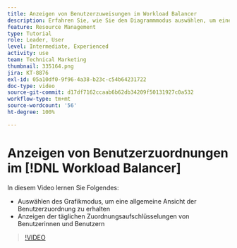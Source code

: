 ```yaml
---
title: Anzeigen von Benutzerzuweisungen im Workload Balancer
description: Erfahren Sie, wie Sie den Diagrammmodus auswählen, um eine allgemeine Ansicht der Benutzerzuordnung zu erhalten und die täglichen Zuordnungsaufschlüsselungen der Benutzerinnen und Benutzer anzuzeigen.
feature: Resource Management
type: Tutorial
role: Leader, User
level: Intermediate, Experienced
activity: use
team: Technical Marketing
thumbnail: 335164.png
jira: KT-8876
exl-id: 05a10df0-9f96-4a38-b23c-c54b64231722
doc-type: video
source-git-commit: d17df7162ccaab6b62db34209f50131927c0a532
workflow-type: tm+mt
source-wordcount: '56'
ht-degree: 100%

---
```


# Anzeigen von Benutzerzuordnungen im [!DNL Workload Balancer]

In diesem Video lernen Sie Folgendes:

* Auswählen des Grafikmodus, um eine allgemeine Ansicht der Benutzerzuordnung zu erhalten
* Anzeigen der täglichen Zuordnungsaufschlüsselungen von Benutzerinnen und Benutzern

>[!VIDEO](https://video.tv.adobe.com/v/335164/?quality=12&learn=on&enablevpops)

